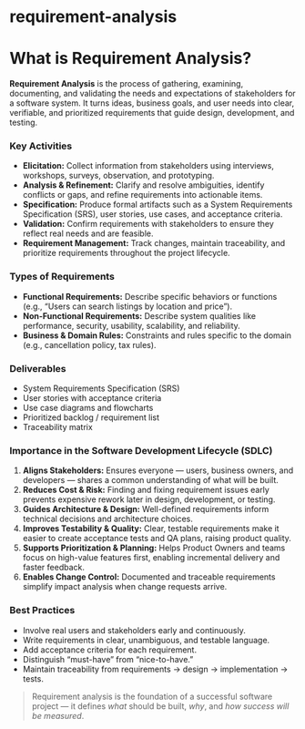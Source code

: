 # requirement-analysis
# What is Requirement Analysis?

**Requirement Analysis** is the process of gathering, examining, documenting, and validating the needs and expectations of stakeholders for a software system. It turns ideas, business goals, and user needs into clear, verifiable, and prioritized requirements that guide design, development, and testing.

### Key Activities
- **Elicitation:** Collect information from stakeholders using interviews, workshops, surveys, observation, and prototyping.
- **Analysis & Refinement:** Clarify and resolve ambiguities, identify conflicts or gaps, and refine requirements into actionable items.
- **Specification:** Produce formal artifacts such as a System Requirements Specification (SRS), user stories, use cases, and acceptance criteria.
- **Validation:** Confirm requirements with stakeholders to ensure they reflect real needs and are feasible.
- **Requirement Management:** Track changes, maintain traceability, and prioritize requirements throughout the project lifecycle.

### Types of Requirements
- **Functional Requirements:** Describe specific behaviors or functions (e.g., “Users can search listings by location and price”).
- **Non-Functional Requirements:** Describe system qualities like performance, security, usability, scalability, and reliability.
- **Business & Domain Rules:** Constraints and rules specific to the domain (e.g., cancellation policy, tax rules).

### Deliverables
- System Requirements Specification (SRS)
- User stories with acceptance criteria
- Use case diagrams and flowcharts
- Prioritized backlog / requirement list
- Traceability matrix

### Importance in the Software Development Lifecycle (SDLC)
1. **Aligns Stakeholders:** Ensures everyone — users, business owners, and developers — shares a common understanding of what will be built.
2. **Reduces Cost & Risk:** Finding and fixing requirement issues early prevents expensive rework later in design, development, or testing.
3. **Guides Architecture & Design:** Well-defined requirements inform technical decisions and architecture choices.
4. **Improves Testability & Quality:** Clear, testable requirements make it easier to create acceptance tests and QA plans, raising product quality.
5. **Supports Prioritization & Planning:** Helps Product Owners and teams focus on high-value features first, enabling incremental delivery and faster feedback.
6. **Enables Change Control:** Documented and traceable requirements simplify impact analysis when change requests arrive.

### Best Practices
- Involve real users and stakeholders early and continuously.
- Write requirements in clear, unambiguous, and testable language.
- Add acceptance criteria for each requirement.
- Distinguish “must-have” from “nice-to-have.”
- Maintain traceability from requirements → design → implementation → tests.

> Requirement analysis is the foundation of a successful software project — it defines *what* should be built, *why*, and *how success will be measured*.
